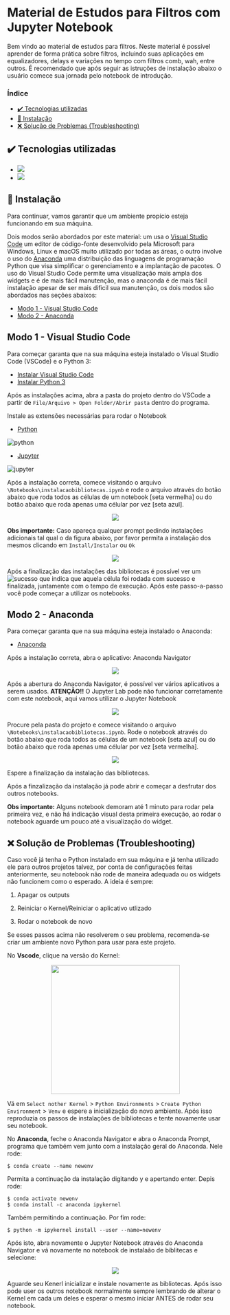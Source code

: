 # Material de Estudos para Filtros com Jupyter Notebook

Bem vindo ao material de estudos para filtros. Neste material é possível aprender de forma prática sobre filtros, incluindo suas aplicações em equalizadores, delays e variações no tempo com filtros comb, wah, entre outros. É recomendado que após seguir as istruções de instalação abaixo o usuário comece sua jornada pelo notebook de introdução.

### Índice

- [✔️ Tecnologias utilizadas](#%EF%B8%8F-tecnologias-utilizadas)
- [🔨  Instalação](#--instalação)
- [:x: Solução de Problemas (Troubleshooting)](#x-solução-de-problemas-troubleshooting)

## ✔️ Tecnologias utilizadas
- <a href="http://jupyter.org/"><img src="https://img.shields.io/badge/Jupyter-F37626.svg?&style=for-the-badge&logo=Jupyter&logoColor=white"></a>
- <a href="https://www.python.org/"><img src="https://img.shields.io/badge/Python-3776AB?style=for-the-badge&logo=python&logoColor=white"></a>

## 🔨  Instalação
Para continuar, vamos garantir que um ambiente propício esteja funcionando em sua máquina.

Dois modos serão abordados por este material: um usa o [Visual Studio Code](https://code.visualstudio.com/) um editor de código-fonte desenvolvido pela Microsoft para Windows, Linux e macOS muito utilizado por todas as áreas, 
o outro involve o uso do [Anaconda](https://www.anaconda.com/download/) uma distribuição das linguagens de programação Python que visa simplificar o gerenciamento e a implantação de pacotes. O uso do Visual Studio Code permite uma visualização mais ampla dos widgets e é de mais fácil manutenção, mas o anaconda é de mais fácil instalação apesar de ser mais dificil sua manutenção, os dois modos são abordados nas seções abaixos:

- [Modo 1 - Visual Studio Code](#modo-1---visual-studio-code)
- [Modo 2 - Anaconda](#modo-2----anaconda)
 
## Modo 1 - Visual Studio Code
Para começar garanta que na sua máquina esteja instalado o Visual Studio Code (VSCode) e o Python 3:

- [Instalar Visual Studio Code](https://code.visualstudio.com/download)
- [Instalar Python 3](https://www.python.org/downloads/)

Após as instalações acima, abra a pasta do projeto dentro do VSCode a partir de `File/Arquivo > Open Folder/Abrir pasta` dentro do programa.

Instale as extensões necessárias para rodar o Notebook

- [Python](https://marketplace.visualstudio.com/items?itemName=ms-python.python)

![python](https://github.com/anaclaramsb/Material-de-Estudos-para-Filtros/assets/50646420/d7037a32-32e2-4bd6-a85f-9334fb7076c8)

 
 - [Jupyter](https://marketplace.visualstudio.com/items?itemName=ms-toolsai.jupyter)

![jupyter](https://github.com/anaclaramsb/Material-de-Estudos-para-Filtros/assets/50646420/d1724e06-0ddf-4eb7-bccf-cd679d0c3503)


Após a instalação correta, comece visitando o arquivo `\Notebooks\instalacaobibliotecas.ipynb` e rode o arquivo através do botão abaixo que roda todos as células de um notebook [seta vermelha]  ou do botão abaixo que roda apenas uma célular por vez [seta azul].

<p align="center">
<img src="https://github.com/anaclaramsb/Material-de-Estudos-para-Filtros/assets/50646420/b819ab9d-5f89-40c5-a10d-55704e534a15">
</p>

**Obs importante:** Caso apareça qualquer prompt pedindo instalações adicionais tal qual o da figura abaixo, por favor permita a instalação dos mesmos clicando em `Install/Instalar` ou `Ok`

<p align="center">
<img src="https://github.com/anaclaramsb/Material-de-Estudos-para-Filtros/assets/50646420/fc20c3d6-c83c-44d7-b0b9-249735450088">
</p>

Após a finalização das instalações das bibliotecas é possível ver um ![sucesso](https://github.com/anaclaramsb/Material-de-Estudos-para-Filtros/assets/50646420/7aa5643f-6b9e-4772-b305-c7d119fe58d7) que indica
que aquela célula foi rodada com sucesso e finalizada, juntamente com o tempo de execução. Após este passo-a-passo você pode começar a utilizar os notebooks.


## Modo 2 -  Anaconda
Para começar garanta que na sua máquina esteja instalado o Anaconda:

- [Anaconda ](https://www.anaconda.com/download/)

Após a instalação correta, abra o aplicativo: Anaconda Navigator

<p align="center">
<img src="https://github.com/anaclaramsb/Material-de-Estudos-para-Filtros/assets/50646420/16bd01b6-8d00-492c-b207-cb2eeecc97ae">
</p>

Após a abertura do Anaconda Navigator, é possível ver vários aplicativos a serem usados. **ATENÇÃO!!** O Jupyter Lab pode não funcionar corretamente com este notebook, aqui vamos utilizar o Jupyter Notebook

<p align="center">
<img src="https://github.com/anaclaramsb/Material-de-Estudos-para-Filtros/assets/50646420/5cf701c2-f8b6-4fde-9b5b-c2ac73062ccf">
</p>

Procure pela pasta do projeto e comece visitando o arquivo `\Notebooks\instalacaobibliotecas.ipynb`. Rode o notebook através do botão abaixo que roda todos as células de um notebook [seta azul]  ou do botão abaixo que roda apenas uma célular por vez [seta vermelha].

<p align="center">
<img src="https://github.com/anaclaramsb/Material-de-Estudos-para-Filtros/assets/50646420/fea5c3cc-771e-40be-9804-a6885c9e7250">
</p>

Espere a finalização da instalação das bibliotecas.

Após a finzalização da instalação já pode abrir e começar a desfrutar dos outros notebooks.

**Obs importante:** Alguns notebook demoram até 1 minuto para rodar pela primeira vez, e não há indicação visual desta primeira execução, ao rodar o notebook aguarde um pouco até a visualização do widget.

## :x: Solução de Problemas (Troubleshooting)

Caso você já tenha o Python instalado em sua máquina e já tenha utilizado ele para outros projetos talvez, por conta de configurações feitas anteriormente, seu notebook não rode de maneira adequada ou os widgets não funcionem como o esperado. A ideia é sempre:

1. Apagar os outputs
2. Reiniciar o Kernel/Reiniciar o aplicativo utlizado
 
4. Rodar o notebook de novo

Se esses passos acima não resolverem o seu problema, recomenda-se criar um ambiente novo Python para usar para este projeto. 

No **Vscode**, clique na versão do Kernel:

<p align="center">
<img src="https://github.com/anaclaramsb/Material-de-Estudos-para-Filtros/assets/50646420/7351cc28-a0b3-4ce7-a827-67dfbdaab05c" width=300>
</p>

Vá em `Select nother Kernel` > `Python Environments` > `Create Python Environment` > `Venv` e espere a inicialização do novo ambiente. Após isso reproduzia os passos de instalações de bibliotecas e tente novamente usar seu notebook.

No  **Anaconda**, feche o Anaconda Navigator e abra o Anaconda Prompt, programa que também vem junto com a instalação geral do Anaconda. Nele rode:

```console
$ conda create --name newenv
```
Permita a continuação da instalação digitando y e apertando enter. Depis rode:

```console
$ conda activate newenv
$ conda install -c anaconda ipykernel
```
Também permitindo a continuação. Por fim rode:

```console
$ python -m ipykernel install --user --name=newenv
```

Após isto, abra novamente o Jupyter Notebook através do Anaconda Navigator e vá novamente no notebook  de instalaão de biblitecas e selecione:

<p align="center">
<img src="https://github.com/anaclaramsb/Material-de-Estudos-para-Filtros/assets/50646420/3172a49a-5153-4421-b946-beea3b07d16f">
</p>


Aguarde seu Kenerl inicializar e instale novamente as bibliotecas. Após isso pode user os outros notebook normalmente sempre lembrando de alterar o Kernel em cada um deles e esperar o mesmo iniciar ANTES de rodar seu notebook.

